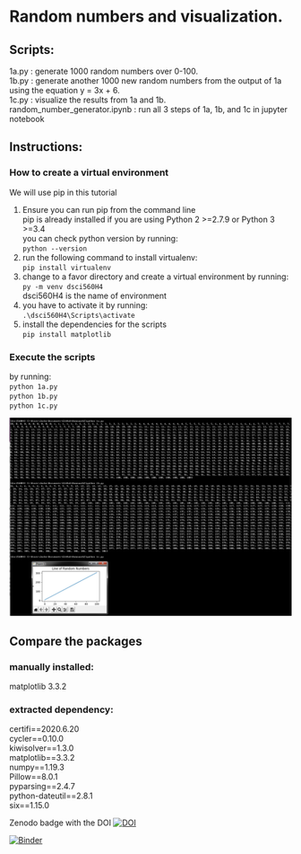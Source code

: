 # Random numbers and visualization.  
## Scripts:
1a.py : generate 1000 random numbers over 0-100.  
1b.py : generate another 1000 new random numbers from the output of 1a using the equation y = 3x + 6.  
1c.py : visualize the results from 1a and 1b.  
random_number_generator.ipynb : run all 3 steps of 1a, 1b, and 1c in jupyter notebook  
## Instructions:
### How to create a virtual environment
We will use pip in this tutorial  
1. Ensure you can run pip from the command line  
   pip is already installed if you are using Python 2 >=2.7.9 or Python 3 >=3.4  
   you can check python version by running:  
        `python --version`
2. run the following command to install virtualenv:  
        `pip install virtualenv`  
3. change to a favor directory and create a virtual environment by running:  
        `py -m venv dsci560H4`  
   dsci560H4 is the name of environment  
4. you have to activate it by running:  
        `.\dsci560H4\Scripts\activate`  
5. install the dependencies for the scripts  
        `pip install matplotlib`  
### Execute the scripts  
by running:  
    `python 1a.py`  
    `python 1b.py`  
    `python 1c.py`  
    
![q3](https://github.com/JunboS/Homework2/blob/master/q3.png?raw=true)

## Compare the packages
### manually installed:  
matplotlib 3.3.2  
### extracted dependency:  
certifi==2020.6.20  
cycler==0.10.0  
kiwisolver==1.3.0  
matplotlib==3.3.2  
numpy==1.19.3  
Pillow==8.0.1  
pyparsing==2.4.7  
python-dateutil==2.8.1  
six==1.15.0  



Zenodo badge with the DOI [![DOI](https://zenodo.org/badge/298488549.svg)](https://zenodo.org/badge/latestdoi/298488549)

[![Binder](https://mybinder.org/badge_logo.svg)](https://notebooks.gesis.org/binder/v2/gh/JunboS/Homework2/06df3d8c0fc5cc9b0311c3f22d656a58f92291f9)
